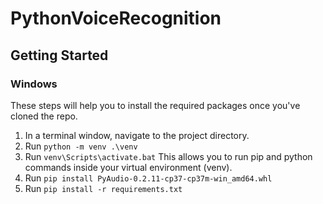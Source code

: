 # PythonVoiceRecognition

## Getting Started

### Windows
These steps will help you to install the required packages once you've cloned the repo.
1. In a terminal window, navigate to the project directory.
2. Run `python -m venv .\venv`
3. Run `venv\Scripts\activate.bat`
This allows you to run pip and python commands inside your virtual environment (venv).
4. Run `pip install PyAudio-0.2.11-cp37-cp37m-win_amd64.whl`
4. Run `pip install -r requirements.txt`